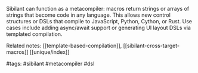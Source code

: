 Sibilant can function as a metacompiler: macros return strings or arrays of strings that become code in any language. This allows new control structures or DSLs that compile to JavaScript, Python, Cython, or Rust. Use cases include adding async/await support or generating UI layout DSLs via templated compilation.

Related notes: [[template-based-compilation]], [[sibilant-cross-target-macros]] [[unique/index]]

#tags: #sibilant #metacompiler #dsl
